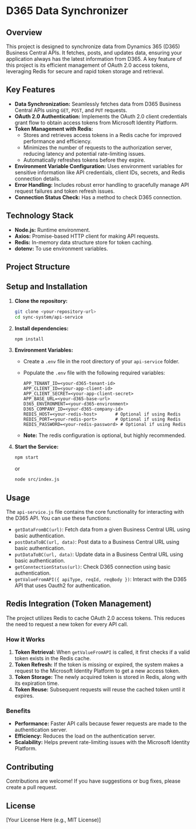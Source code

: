 # D365 Data Synchronizer

## Overview

This project is designed to synchronize data from Dynamics 365 (D365) Business Central APIs. It fetches, posts, and updates data, ensuring your application always has the latest information from D365. A key feature of this project is its efficient management of OAuth 2.0 access tokens, leveraging Redis for secure and rapid token storage and retrieval.

## Key Features

*   **Data Synchronization:** Seamlessly fetches data from D365 Business Central APIs using `GET`, `POST`, and `PUT` requests.
*   **OAuth 2.0 Authentication:**  Implements the OAuth 2.0 client credentials grant flow to obtain access tokens from Microsoft Identity Platform.
*   **Token Management with Redis:**
    *   Stores and retrieves access tokens in a Redis cache for improved performance and efficiency.
    *   Minimizes the number of requests to the authorization server, reducing latency and potential rate-limiting issues.
    *   Automatically refreshes tokens before they expire.
*   **Environment Variable Configuration:** Uses environment variables for sensitive information like API credentials, client IDs, secrets, and Redis connection details.
*   **Error Handling:** Includes robust error handling to gracefully manage API request failures and token refresh issues.
* **Connection Status Check:** Has a method to check D365 connection.

## Technology Stack

*   **Node.js:** Runtime environment.
*   **Axios:** Promise-based HTTP client for making API requests.
*   **Redis:** In-memory data structure store for token caching.
*   **dotenv:** To use environment variables.

## Project Structure


## Setup and Installation

1.  **Clone the repository:**
    ```bash
    git clone <your-repository-url>
    cd sync-system/api-service
    ```

2.  **Install dependencies:**
    ```bash
    npm install
    ```

3.  **Environment Variables:**
    *   Create a `.env` file in the root directory of your `api-service` folder.
    *   Populate the `.env` file with the following required variables:

        ```
        APP_TENANT_ID=<your-d365-tenant-id>
        APP_CLIENT_ID=<your-app-client-id>
        APP_CLIENT_SECRET=<your-app-client-secret>
        APP_BASE_URL=<your-d365-base-url>
        D365_ENVIRONMENT=<your-d365-environment>
        D365_COMPANY_ID=<your-d365-company-id>
        REDIS_HOST=<your-redis-host>       # Optional if using Redis
        REDIS_PORT=<your-redis-port>       # Optional if using Redis
        REDIS_PASSWORD=<your-redis-password> # Optional if using Redis
        ```

    *   **Note:** The redis configuration is optional, but highly recommended.

4. **Start the Service:**
    ```bash
    npm start
    ```
    or
    ```bash
    node src/index.js
    ```

## Usage

The `api-service.js` file contains the core functionality for interacting with the D365 API. You can use these functions:

*   `getDataFromBC(url)`: Fetch data from a given Business Central URL using basic authentication.
*   `postDataToBC(url, data)`: Post data to a Business Central URL using basic authentication.
*   `putDataToBC(url, data)`: Update data in a Business Central URL using basic authentication.
*   `getConntectionStatus(url)`: Check D365 connection using basic authentication.
*   `getValueFromAPI({ apiType, reqId, reqBody })`: Interact with the D365 API that uses Oauth2 for authentication.

## Redis Integration (Token Management)

The project utilizes Redis to cache OAuth 2.0 access tokens. This reduces the need to request a new token for every API call.

### How it Works

1.  **Token Retrieval:** When `getValueFromAPI` is called, it first checks if a valid token exists in the Redis cache.
2.  **Token Refresh:** If the token is missing or expired, the system makes a request to the Microsoft Identity Platform to get a new access token.
3.  **Token Storage:** The newly acquired token is stored in Redis, along with its expiration time.
4.  **Token Reuse:** Subsequent requests will reuse the cached token until it expires.

### Benefits

*   **Performance:** Faster API calls because fewer requests are made to the authentication server.
*   **Efficiency:** Reduces the load on the authentication server.
*   **Scalability:** Helps prevent rate-limiting issues with the Microsoft Identity Platform.

## Contributing

Contributions are welcome! If you have suggestions or bug fixes, please create a pull request.

## License

[Your License Here (e.g., MIT License)]

